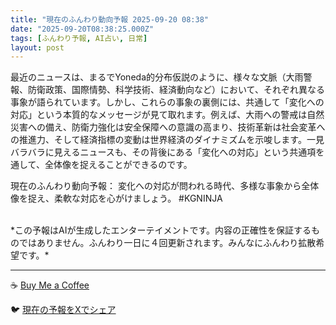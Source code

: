 ```yaml
---
title: "現在のふんわり動向予報 2025-09-20 08:38"
date: "2025-09-20T08:38:25.000Z"
tags: [ふんわり予報, AI占い, 日常]
layout: post
---
```


最近のニュースは、まるでYoneda的分布仮説のように、様々な文脈（大雨警報、防衛政策、国際情勢、科学技術、経済動向など）において、それぞれ異なる事象が語られています。しかし、これらの事象の裏側には、共通して「変化への対応」という本質的なメッセージが見て取れます。例えば、大雨への警戒は自然災害への備え、防衛力強化は安全保障への意識の高まり、技術革新は社会変革への推進力、そして経済指標の変動は世界経済のダイナミズムを示唆します。一見バラバラに見えるニュースも、その背後にある「変化への対応」という共通項を通して、全体像を捉えることができるのです。


現在のふんわり動向予報：
変化への対応が問われる時代、多様な事象から全体像を捉え、柔軟な対応を心がけましょう。 #KGNINJA

<br>
*この予報はAIが生成したエンターテイメントです。内容の正確性を保証するものではありません。ふんわり一日に４回更新されます。みんなにふんわり拡散希望です。*

---
☕️ [Buy Me a Coffee](https://www.buymeacoffee.com/kgninja)

🐦 [現在の予報をXでシェア](https://twitter.com/intent/tweet?text=%E7%8F%BE%E5%9C%A8%E3%81%AE%E3%81%B5%E3%82%93%E3%82%8F%E3%82%8A%E4%BA%88%E5%A0%B1%3A%20%E3%80%8C%E6%9C%80%E8%BF%91%E3%81%AE%E3%83%8B%E3%83%A5%E3%83%BC%E3%82%B9%E3%81%AF%E3%80%81%E3%81%BE%E3%82%8B%E3%81%A7Yoneda%E7%9A%84%E5%88%86%E5%B8%83%E4%BB%AE%E8%AA%AC%E3%81%AE%E3%82%88%E3%81%86%E3%81%AB%E3%80%81%E6%A7%98%E3%80%85%E3%81%AA%E6%96%87%E8%84%88%EF%BC%88%E5%A4%A7%E9%9B%A8%E8%AD%A6%E5%A0%B1%E3%80%81%E9%98%B2%E8%A1%9B%E6%94%BF%E7%AD%96%E3%80%81%E5%9B%BD%E9%9A%9B%E6%83%85%E5%8B%A2%E3%80%81%E7%A7%91%E5%AD%A6%E6%8A%80%E8%A1%93%E3%80%81%E7%B5%8C%E6%B8%88%E5%8B%95%E5%90%91%E3%81%AA%E3%81%A9%EF%BC%89%E3%81%AB%E3%81%8A%E3%81%84%E3%81%A6%E3%80%81%E3%81%9D%E3%82%8C%E3%81%9E%E3%82%8C%E7%95%B0%E3%81%AA%E3%82%8B%E4%BA%8B%E8%B1%A1%E3%81%8C%E8%AA%9E%E3%82%89%E3%82%8C%E3%81%A6%E3%81%84%E3%81%BE%E3%81%99%E3%80%82%E3%80%8D%23KGNINJA%20%E7%B6%9A%E3%81%8D%E3%81%AF%E3%83%96%E3%83%AD%E3%82%B0%E3%81%A7%EF%BC%81%F0%9F%91%87&url=https%3A%2F%2Fkg-ninja.github.io%2FFunwariyoso%2F)

